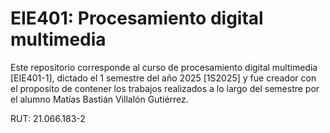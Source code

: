 # EIE401: Procesamiento digital multimedia
Este repositorio corresponde al curso de procesamiento digital multimedia [EIE401-1], dictado el 1 semestre del año 2025 [1S2025] y fue creador con el proposito de contener los trabajos realizados a lo largo del semestre por el alumno Matías Bastián Villalón Gutiérrez.

RUT: 21.066.183-2



